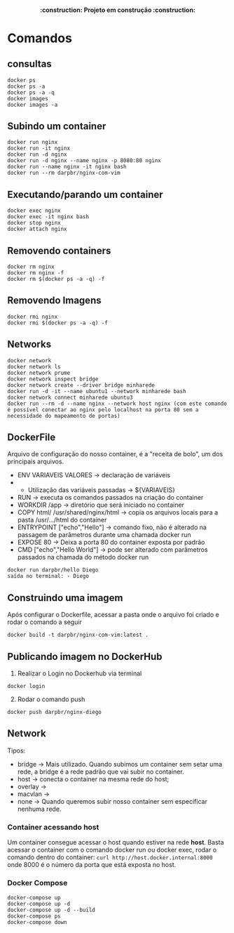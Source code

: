 <h4 align="center"> 
    :construction:  Projeto em construção  :construction:
</h4>

# Comandos

## consultas
```
docker ps
docker ps -a
docker ps -a -q
docker images
docker images -a
```
## Subindo um container
```
docker run nginx
docker run -it nginx
docker run -d nginx
docker run -d nginx --name nginx -p 8080:80 nginx
docker run --name nginx -it nginx bash
docker run --rm darpbr/nginx-com-vim
```

## Executando/parando um container
```
docker exec nginx
docker exec -it nginx bash
docker stop nginx
docker attach nginx
```

## Removendo containers
```
docker rm nginx
docker rm nginx -f
docker rm $(docker ps -a -q) -f
```

## Removendo Imagens
```
docker rmi nginx
docker rmi $(docker ps -a -q) -f
```

## Networks
```
docker network
docker network ls
docker network prume
docker network inspect bridge
docker network create --driver bridge minharede
docker run -d -it --name ubuntu1 --network minharede bash
docker network connect minharede ubuntu3
docker run --rm -d --name nginx --network host nginx (com este comando é possível conectar ao nginx pelo localhost na porta 80 sem a necessidade do mapeamento de portas)
```

## DockerFile

Arquivo de configuração do nosso container, é a "receita de bolo", um dos principais arquivos.

* ENV VARIAVEIS VALORES -> declaração de variáveis
* * Utilização das variáveis passadas -> ${VARIAVEIS}
* RUN -> executa os comandos passados na criação do container
* WORKDIR /app -> diretório que será iniciado no container
* COPY html/ /usr/shared/nginx/html -> copia os arquivos locais para a pasta /usr/.../html do container
* ENTRYPOINT ["echo","Hello"] -> comando fixo, não é alterado na passagem de parâmetros durante uma chamada docker run
* EXPOSE 80 -> Deixa a porta 80 do container exposta por padrão
* CMD ["echo","Hello World"] -> pode ser alterado com parâmetros passados na chamada do método docker run
```
docker run darpbr/hello Diego
saída no terminal: - Diego
```

## Construindo uma imagem
Após configurar o Dockerfile, acessar a pasta onde o arquivo foi criado e rodar o comando a seguir
```
docker build -t darpbr/nginx-com-vim:latest .
```

## Publicando imagem no DockerHub
1. Realizar o Login no Dockerhub via terminal
```
docker login
```
2. Rodar o comando push
```
docker push darpbr/nginx-diego
```

## Network

Tipos:
* bridge -> Mais utilizado. Quando subimos um container sem setar uma rede, a bridge é a rede padrão que vai subir no container.
* host -> conecta o container na mesma rede do host;
* overlay ->
* macvlan ->
* none -> Quando queremos subir nosso container sem especificar nenhuma rede.

### Container acessando host

Um container consegue acessar o host quando estiver na rede **host**. Basta acessar o container com o comando docker run ou docker exec, rodar o comando dentro do container: `curl http://host.docker.internal:8000` onde 8000 é o número da porta que está exposta no host.

### Docker Compose

```
docker-compose up
docker-compose up -d
docker-compose up -d --build
docker-compose ps
docker-compose down
```
